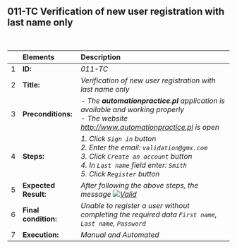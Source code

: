 ##  011-TC Verification of new user registration with last name only

<br>

|     | Elements             | Description                                                                               |
| :-- | :------------------- | :---------------------------------------------------------------------------------------- |
| 1   | **ID:**              | _011-TC_                                                                                  |
| 2   | **Title:**           | _Verification of new user registration with last name only_                               |
| 3   | **Preconditions:**   | _- The **automationpractice.pl** application is available and working properly <br> - The website http://www.automationpractice.pl is open_ |
| 4   | **Steps:**           | _1. Click `Sign in` button <br> 2. Enter the email: `validation@gmx.com` <br> 3. Click `Create an account` button <br> 4. In `Last name` field enter: `Smith` <br> 5. Click `Register` button_ |
| 5   | **Expected Result:** | _After following the above steps, the message [![Valid](https://img.shields.io/badge/There%20are%202%20errors-f3515c)](#)_ |
| 6   | **Final condition:** | _Unable to register a user without completing the required data `First name`, `Last name`, `Password`_                                                    |
| 7   | **Execution:**       | _Manual and Automated_                                                                    |
